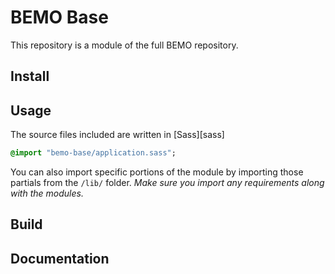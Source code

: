 # BEMO Base

This repository is a module of the full BEMO repository.

## Install


## Usage
The source files included are written in [Sass][sass]

```sass
@import "bemo-base/application.sass";
```

You can also import specific portions of the module by importing those partials from the `/lib/` folder. _Make sure you import any requirements along with the modules._

## Build


## Documentation

<!-- %docs
title: Base
status: Stable
-->
